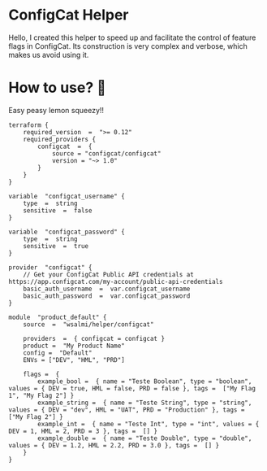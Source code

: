 # ConfigCat Helper

Hello, I created this helper to speed up and facilitate the control of feature flags in ConfigCat.
Its construction is very complex and verbose, which makes us avoid using it.


# How to use? 🤔

Easy peasy lemon squeezy!!

```hcl
terraform {
	required_version  =  ">= 0.12"
	required_providers {
		configcat  =  {
			source = "configcat/configcat"
			version = "~> 1.0"
		}
	}
}

variable  "configcat_username" {
	type  =  string
	sensitive  =  false
}

variable  "configcat_password" {
	type  =  string
	sensitive  =  true
}	 

provider  "configcat" {
	// Get your ConfigCat Public API credentials at https://app.configcat.com/my-account/public-api-credentials
	basic_auth_username  =  var.configcat_username
	basic_auth_password  =  var.configcat_password
}

module  "product_default" {
	source  =  "wsalmi/helper/configcat"

	providers  =  { configcat = configcat }
	product =  "My Product Name"
	config =  "Default"
	ENVs = ["DEV", "HML", "PRD"]

	flags =  {
		example_bool =  { name = "Teste Boolean", type = "boolean", values = { DEV = true, HML = false, PRD = false }, tags =  ["My Flag 1", "My Flag 2"] }
		example_string =  { name = "Teste String", type = "string", values = { DEV = "dev", HML = "UAT", PRD = "Production" }, tags =  ["My Flag 2"] }
		example_int =  { name = "Teste Int", type = "int", values = { DEV = 1, HML = 2, PRD = 3 }, tags =  [] }
		example_double =  { name = "Teste Double", type = "double", values = { DEV = 1.2, HML = 2.2, PRD = 3.0 }, tags =  [] }
	}
}
```
